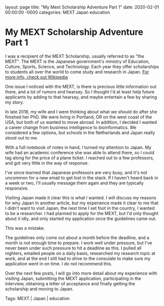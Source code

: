 layout: page
title: "My Mext Scholarship Adventure Part 1"
date: 2020-02-01 00:00:00 -0000
categories: MEXT Japan education
# My MEXT Scholarship Adventure Part 1

I was a recipient of the MEXT Scholarship, usually referred to as "the MEXT". 
The MEXT is the Japanese government's ministry of Education, Culture, Sports, Science, and Technology. 
Each year they offer scholarships to students all over the world to come study and research in Japan.
[For more info, check out Wikipedia](https://en.wikipedia.org/wiki/Monbukagakusho_Scholarship)

One issue I noticed with the MEXT, is there is precious little information out there, and a lot of rumors and hearsay. So I thought I'd at least help future applicants by adding to that hearsay, and maybe entertain a few by sharing my story.

In late 2018, my wife and I were thinking about what we should do after she finished her PhD. 
We were living in Portland, OR on the west coast of the USA, but both of us wanted to move abroad.
In addition, I decided I wanted a career change from business intelligence to bioinformatics.
We considered a few options, but schools in the Netherlands and Japan really stood out to me.

With a full notebook of notes in hand, I turned my attention to Japan. My wife had an academic 
conference she was able to attend there, so I could tag along for the price of a plane ticket.
I reached out to a few professors, and got very little in the way of response. 

I've since learned that Japanese professors are very busy, and it's not uncommon for a new email
to get lost in the stack. If I haven't heard back in a week or two, I'll usually message them
again and they are typically responsive.

Visiting Japan made it clear this is what I wanted. I will discuss my reasons for why Japan 
In another article, but my experience made it clear to me that I didn't want to visit Japan,
the next time I set foot in the country, I wanted to be a researcher. I had planned to apply for
the MEXT, but I'd only thought about it idly, and only started my application once the guidelines
came out.

This was a mistake.

The guidelines only come out about a month before the deadline, and a month is not enough time to 
prepare. I work well under pressure, but I've never been under such pressure to hit a deadline as this.
I pulled all nighters, emailed people on a daily basis, researched my research topic at work, and
at the end I still had to drive to the consulate to make sure my application went in on time.
I do not recommend this.

Over the next few posts, I will go into more detail about my experience with visiting Japan, 
submitting the MEXT application, participating in the interview, obtaining a letter of acceptance
and finally getting the scholarship and moving to Japan.

Tags:
MEXT | Japan | education
